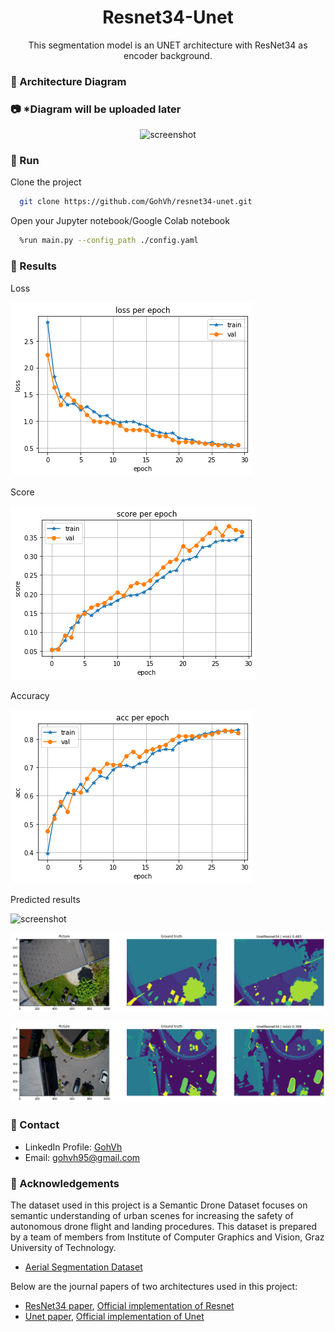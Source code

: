 <div align="center">
  <h1>Resnet34-Unet</h1>
  
  <p>
    This segmentation model is an UNET architecture with ResNet34 as encoder background. 
  </p>
</div>

<!-- Architecture Diagram -->
### :star2: Architecture Diagram

<!-- Screenshots -->
### :camera: *Diagram will be uploaded later

<div align="center"> 
  <img src="https://placehold.co/600x400?text=Your+Screenshot+here" alt="screenshot" />
</div>

<!-- Env Variables -->
<!-- ### :key: Environment Variables

To run this project, you will need to add the following environment variables to your .env file

`API_KEY`

`ANOTHER_API_KEY` -->

<!-- Getting Started -->
<!-- ## 	:toolbox: Getting Started

<!-- Prerequisites -->
<!-- ### :bangbang: Prerequisites

This project uses Yarn as package manager

```bash
 npm install --global yarn
``` -->

<!-- Installation -->
<!-- ### :gear: Installation

Install my-project with npm

```bash
  yarn install my-project
  cd my-project
``` -->
   
<!-- Running Tests -->
<!-- ### :test_tube: Running Tests

To run tests, run the following command

```bash -->
  <!-- yarn test test -->
<!-- ``` -->

<!-- Run Locally -->
### :running: Run

Clone the project

```bash
  git clone https://github.com/GohVh/resnet34-unet.git
```

Open your Jupyter notebook/Google Colab notebook

```bash
  %run main.py --config_path ./config.yaml
```

<!-- Deployment -->
### :triangular_flag_on_post: Results
Loss
<p><img src="https://github.com/GohVh/resnet34-unet/blob/main/images/loss_per_epoch.png" alt="screenshot" /></p>

Score
<p><img src="https://github.com/GohVh/resnet34-unet/blob/main/images/score_per_epoch.png" alt="screenshot" /></p>

Accuracy
<p><img src=https://github.com/GohVh/resnet34-unet/blob/main/images/acc_per_epoch.png alt="screenshot" /></p>

Predicted results
<p><img src=hhttps://github.com/GohVh/resnet34-unet/blob/main/images/result1.png alt="screenshot" /></p>
<p><img src=https://github.com/GohVh/resnet34-unet/blob/main/images/result2.png alt="screenshot" /></p>
<p><img src=https://github.com/GohVh/resnet34-unet/blob/main/images/result3.png alt="screenshot" /></p>

<!-- Install dependencies

```bash
  yarn install
```

Start the server

```bash
  yarn start
``` -->


<!-- Deployment -->
<!-- ### :triangular_flag_on_post: Deployment

To deploy this project run

```bash
  yarn deploy
``` -->


<!-- Usage -->
<!-- ## :eyes: Usage

Use this space to tell a little more about your project and how it can be used. Show additional screenshots, code samples, demos or link to other resources.


```javascript
import Component from 'my-project'

function App() {
  return <Component />
}
``` -->

<!-- Roadmap -->
<!-- ## :compass: Roadmap

* [x] Todo 1
* [ ] Todo 2 -->


<!-- Contributing -->
<!-- ## :wave: Contributing

<a href="https://github.com/Louis3797/awesome-readme-template/graphs/contributors">
  <img src="https://contrib.rocks/image?repo=Louis3797/awesome-readme-template" />
</a>


Contributions are always welcome!

See `contributing.md` for ways to get started. -->


<!-- Code of Conduct -->
<!-- ### :scroll: Code of Conduct

Please read the [Code of Conduct](https://github.com/Louis3797/awesome-readme-template/blob/master/CODE_OF_CONDUCT.md) -->

<!-- FAQ -->
<!-- ## :grey_question: FAQ

- Question 1

  + Answer 1

- Question 2

  + Answer 2 -->


<!-- License -->
<!-- ## :warning: License

Distributed under the no License. See LICENSE.txt for more information. -->


<!-- Contact -->
### :handshake: Contact

- LinkedIn Profile: [GohVh](https://www.linkedin.com/in/gohvh95/)
- Email: gohvh95@gmail.com

<!-- Acknowledgments -->
### :gem: Acknowledgements

The dataset used in this project is a Semantic Drone Dataset focuses on semantic understanding of urban scenes for increasing the safety of autonomous drone flight and landing procedures. This dataset is prepared by a team of members from Institute of Computer Graphics and Vision, Graz University of Technology.
 - [Aerial Segmentation Dataset](https://www.tugraz.at/index.php?id=22387)

 Below are the journal papers of two architectures used in this project:
 - [ResNet34 paper](https://arxiv.org/abs/1512.03385), [Official implementation of Resnet](https://github.com/pytorch/vision/blob/main/torchvision/models/resnet.py)
 - [Unet paper](https://arxiv.org/abs/1505.04597), [Official implementation of Unet](https://github.com/milesial/Pytorch-UNet)


